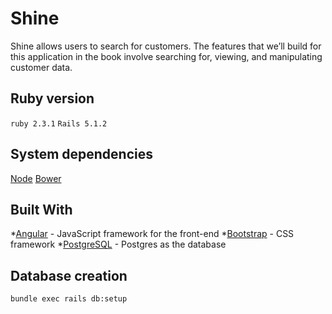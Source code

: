 # Shine

Shine  allows users to search for customers. The features that we’ll build for this
application in the book involve searching for, viewing, and manipulating
customer data.

## Ruby version
```ruby 2.3.1```
```Rails 5.1.2```

## System dependencies
[Node](https://github.com/nodejs/node)
[Bower](https://github.com/bower/bower)

## Built With
  *[Angular](https://angular.io/) - JavaScript framework for the front-end
  *[Bootstrap](https://v4-alpha.getbootstrap.com/) - CSS framework
  *[PostgreSQL](https://www.postgresql.org/) - Postgres as the database

## Database creation
```bundle exec rails db:setup```
